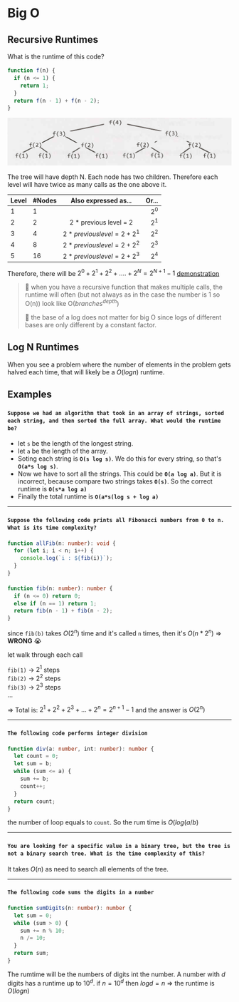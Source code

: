 # Big O

## Recursive Runtimes

What is the runtime of this code?

```javascript
function f(n) {
  if (n <= 1) {
    return 1;
  }
  return f(n - 1) + f(n - 2);
}
```

![tree](big-O-2020-03-18-14-09-38.png)

The tree will have depth N. Each node has two children. Therefore each level will have twice as many calls as the one above it.

| Level | #Nodes |       Also expressed as...       |   Or... |
| ----- | ------ | :------------------------------: | ------: |
| 1     | 1      |                                  | $`2^0`$ |
| 2     | 2      |     2 \* previous level = 2      | $`2^1`$ |
| 3     | 4      | $`2 * previous level = 2 + 2^1`$ | $`2^2`$ |
| 4     | 8      | $`2 * previous level = 2 + 2^2`$ | $`2^3`$ |
| 5     | 16     | $`2 * previous level = 2 + 2^3`$ | $`2^4`$ |

Therefore, there will be $`2^0 + 2^1 + 2^2 + .... + 2^N = 2^{N+1} - 1`$ [demonstration](./math-formular.md#sum-of-powers-of-2)

> 🎯 when you have a recursive function that makes multiple calls, the runtime will often (but not always as in the case the number is 1 so O(n)) look like O($branches^{depth}$)
>
> 🎯 the base of a log does not matter for big O since logs of different bases are only different by a constant factor.

## Log N Runtimes

When you see a problem where the number of elements in the problem gets halved each time, that will likely be a $`O(log n)`$ runtime.

## Examples

#### **`Suppose we had an algorithm that took in an array of strings, sorted each string, and then sorted the full array. What would the runtime be?`**


  - let `s` be the length of the longest string.
  - let `a` be the length of the array.
  - Soting each string is **`O(s log s)`**. We do this for every string, so that's **`O(a*s log s)`**.
  - Now we have to sort all the strings. This could be **`O(a log a)`**. But it is incorrect, because compare two strings takes **`O(s)`**. So the correct runtime is **`O(s*a log a)`**
  - Finally the total runtime is **`O(a*s(log s + log a)`**
  
---

#### **`Suppose the following code prints all Fibonacci numbers from 0 to n. What is its time complexity?`**

```typescript
function allFib(n: number): void {
  for (let i; i < n; i++) {
    console.log(`i : ${fib(i)}`);
  }
}

function fib(n: number): number {
  if (n <= 0) return 0;
  else if (n == 1) return 1;
  return fib(n - 1) + fib(n - 2);
}
```

since `fib(b)` takes $`O(2^n)`$ time and it's called `n` times, then it's $`O(n * 2^n)`$ => **WRONG** 😭

let walk through each call

`fib(1)` -> $`2^1`$ steps <br />
`fib(2)` -> $`2^2`$ steps <br />
`fib(3)` -> $`2^3`$ steps <br />
...

=> Total is: $`2^1 + 2^2 + 2^3 + ... + 2^n = 2^{n+1} - 1`$ and the answer is $`O(2^n)`$

---

#### **`The following code performs integer division`**

```typescript
function div(a: number, int: number): number {
  let count = 0;
  let sum = b;
  while (sum <= a) {
    sum += b;
    count++;
  }
  return count;
}
```

the number of loop equals to `count`. So the rum time is $`O(log(a/b)`$

---

#### **`You are looking for a specific value in a binary tree, but the tree is not a binary search tree. What is the time complexity of this?`**

It takes $`O(n)`$ as need to search all elements of the tree.

---

#### **`The following code sums the digits in a number`**

```typescript
function sumDigits(n: number): number {
  let sum = 0;
  while (sum > 0) {
    sum += n % 10;
    n /= 10;
  }
  return sum;
}
```

The rumtime will be the numbers of digits int the number. A number with $`d`$ digits has a runtime up to $`10^d`$. if $`n = 10^d`$ then $`logd = n`$ => the runtime is $`O(log n)`$

